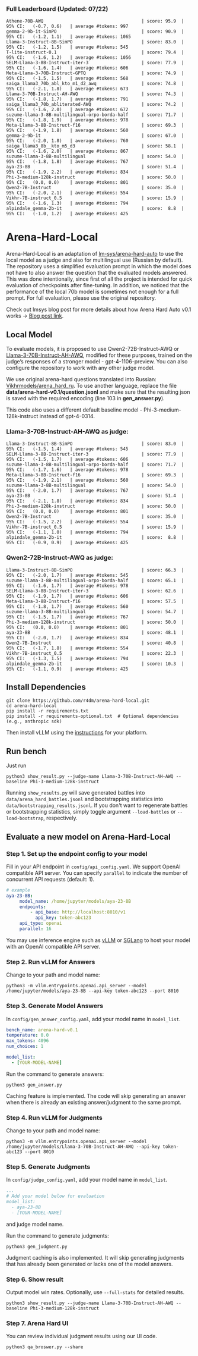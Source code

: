 ### Full Leaderboard (Updated: 07/22)
```console
Athene-70B-AWQ                                     | score: 95.9  | 95% CI:   (-0.7, 0.6)   | average #tokens: 997
gemma-2-9b-it-SimPO                                | score: 90.9  | 95% CI:   (-1.2, 1.1)   | average #tokens: 1065
Llama-3-Instruct-8B-SimPO                          | score: 83.0  | 95% CI:   (-1.2, 1.5)   | average #tokens: 545
T-lite-instruct-0.1                                | score: 79.4  | 95% CI:   (-1.6, 1.2)   | average #tokens: 1056
SELM-Llama-3-8B-Instruct-iter-3                    | score: 77.9  | 95% CI:   (-1.6, 1.4)   | average #tokens: 606
Meta-Llama-3-70B-Instruct-GPTQ                     | score: 74.9  | 95% CI:   (-1.5, 1.5)   | average #tokens: 568
saiga_llama3_70b_abl_kto_m1_d2_awq                 | score: 74.8  | 95% CI:   (-2.1, 1.8)   | average #tokens: 673
Llama-3-70B-Instruct-AH-AWQ                        | score: 74.3  | 95% CI:   (-1.8, 1.7)   | average #tokens: 791
saiga_llama3_70b_abliterated-AWQ                   | score: 74.2  | 95% CI:   (-1.6, 2.0)   | average #tokens: 672
suzume-llama-3-8B-multilingual-orpo-borda-half     | score: 71.7  | 95% CI:   (-1.8, 1.9)   | average #tokens: 978
Meta-Llama-3-8B-Instruct-f16                       | score: 69.3  | 95% CI:   (-1.9, 1.8)   | average #tokens: 560
gemma-2-9b-it                                      | score: 67.0  | 95% CI:   (-2.0, 1.8)   | average #tokens: 760
saiga_llama3_8b__kto_m5_d3                         | score: 58.1  | 95% CI:   (-1.6, 2.0)   | average #tokens: 867
suzume-llama-3-8B-multilingual                     | score: 54.0  | 95% CI:   (-1.8, 1.8)   | average #tokens: 767
aya-23-8B                                          | score: 51.4  | 95% CI:   (-1.9, 2.2)   | average #tokens: 834
Phi-3-medium-128k-instruct                         | score: 50.0  | 95% CI:   (0.0, 0.0)    | average #tokens: 801
Qwen2-7B-Instruct                                  | score: 35.0  | 95% CI:   (-2.0, 2.1)   | average #tokens: 554
Vikhr-7B-instruct_0.5                              | score: 15.9  | 95% CI:   (-1.6, 1.3)   | average #tokens: 794
alpindale_gemma-2b-it                              | score:  8.8  | 95% CI:   (-1.0, 1.2)   | average #tokens: 425
```

# Arena-Hard-Local
Arena-Hard-Local is an adaptation of [lm-sys/arena-hard-auto](https://github.com/lm-sys/arena-hard-auto) to use the local model as a judge and also for multilingual use (Russian by default).
The repository uses a simplified evaluation prompt in which the model does not have to also answer the question that the evaluated models answered. This was done intentionally, since first of all the project is intended for quick evaluation of checkpoints after fine-tuning. In addition, we noticed that the performance of the local 70b model is sometimes not enough for a full prompt. For full evaluation, please use the original repository.

Check out lmsys blog post for more details about how Arena Hard Auto v0.1 works -> [Blog post link](https://lmsys.org/blog/2024-04-19-arena-hard/).

## Local Model
To evaluate models, it is proposed to use Qwen2-72B-Instruct-AWQ or [Llama-3-70B-Instruct-AH-AWQ](https://huggingface.co/radm/Llama-3-70B-Instruct-AH-AWQ), modified for these purposes, trained on the judge’s responses of a stronger model - gpt-4-1106-preview. You can also configure the repository to work with any other judge model.

We use original arena-hard questions translated into Russian: [Vikhrmodels/arena_hard_ru](https://huggingface.co/datasets/Vikhrmodels/arena_hard_ru).
To use another language, replace the file **data/arena-hard-v0.1/question.jsonl** and make sure that the resulting json is saved with the required encoding (line 103 in **gen_answer.py**).

This code also uses a different default baseline model - Phi-3-medium-128k-instruct instead of gpt-4-0314.

### Llama-3-70B-Instruct-AH-AWQ as judge:
```console
Llama-3-Instruct-8B-SimPO                          | score: 83.0  | 95% CI:   (-1.5, 1.4)   | average #tokens: 545
SELM-Llama-3-8B-Instruct-iter-3                    | score: 77.9  | 95% CI:   (-1.5, 1.7)   | average #tokens: 606
suzume-llama-3-8B-multilingual-orpo-borda-half     | score: 71.7  | 95% CI:   (-1.7, 1.6)   | average #tokens: 978
Meta-Llama-3-8B-Instruct-f16                       | score: 69.3  | 95% CI:   (-1.9, 2.1)   | average #tokens: 560
suzume-llama-3-8B-multilingual                     | score: 54.0  | 95% CI:   (-2.0, 1.7)   | average #tokens: 767
aya-23-8B                                          | score: 51.4  | 95% CI:   (-2.1, 1.8)   | average #tokens: 834
Phi-3-medium-128k-instruct                         | score: 50.0  | 95% CI:   (0.0, 0.0)    | average #tokens: 801
Qwen2-7B-Instruct                                  | score: 35.0  | 95% CI:   (-1.5, 2.2)   | average #tokens: 554
Vikhr-7B-instruct_0.5                              | score: 15.9  | 95% CI:   (-1.1, 1.0)   | average #tokens: 794
alpindale_gemma-2b-it                              | score:  8.8  | 95% CI:   (-0.9, 0.9)   | average #tokens: 425
```
### Qwen2-72B-Instruct-AWQ as judge:
```console
Llama-3-Instruct-8B-SimPO                          | score: 66.3  | 95% CI:   (-2.0, 1.7)   | average #tokens: 545
suzume-llama-3-8B-multilingual-orpo-borda-half     | score: 65.1  | 95% CI:   (-1.6, 1.7)   | average #tokens: 978
SELM-Llama-3-8B-Instruct-iter-3                    | score: 62.6  | 95% CI:   (-1.9, 1.7)   | average #tokens: 606
Meta-Llama-3-8B-Instruct-f16                       | score: 57.5  | 95% CI:   (-1.8, 1.7)   | average #tokens: 560
suzume-llama-3-8B-multilingual                     | score: 54.7  | 95% CI:   (-1.5, 1.7)   | average #tokens: 767
Phi-3-medium-128k-instruct                         | score: 50.0  | 95% CI:   (0.0, 0.0)    | average #tokens: 801
aya-23-8B                                          | score: 48.1  | 95% CI:   (-2.0, 1.7)   | average #tokens: 834
Qwen2-7B-Instruct                                  | score: 40.8  | 95% CI:   (-1.7, 1.8)   | average #tokens: 554
Vikhr-7B-instruct_0.5                              | score: 22.3  | 95% CI:   (-1.3, 1.5)   | average #tokens: 794
alpindale_gemma-2b-it                              | score: 10.3  | 95% CI:   (-1.1, 0.9)   | average #tokens: 425
```

## Install Dependencies
```
git clone https://github.com/r4dm/arena-hard-local.git
cd arena-hard-local
pip install -r requirements.txt
pip install -r requirements-optional.txt  # Optional dependencies (e.g., anthropic sdk)
```
Then install vLLM using the [instructions](https://docs.vllm.ai/en/latest/getting_started/installation.html) for your platform.


## Run bench
Just run
```console
python3 show_result.py --judge-name Llama-3-70B-Instruct-AH-AWQ --baseline Phi-3-medium-128k-instruct
```
Running `show_results.py` will save generated battles into `data/arena_hard_battles.jsonl` and bootstrapping statistics into `data/bootstrapping_results.jsonl`. If you don't want to regenerate battles or bootstrapping statistics, simply toggle argument `--load-battles` or `--load-bootstrap`, respectively.

## Evaluate a new model on Arena-Hard-Local

### Step 1. Set up the endpoint config to your model

Fill in your API endpoint in `config/api_config.yaml`. We support OpenAI compatible API server. You can specify `parallel` to indicate the number of concurrent API requests (default: 1).
```yaml
# example
aya-23-8B:
     model_name: /home/jupyter/models/aya-23-8B
     endpoints:
         - api_base: http://localhost:8010/v1
           api_key: token-abc123
     api_type: openai
     parallel: 16
```
You may use inference engine such as [vLLM](https://docs.vllm.ai/en/latest/serving/openai_compatible_server.html) or [SGLang](https://github.com/sgl-project/sglang?tab=readme-ov-file#using-local-models) to host your model with an OpenAI compatible API server.


### Step 2. Run vLLM for Answers
Change to your path and model name:
```console
python3 -m vllm.entrypoints.openai.api_server --model /home/jupyter/models/aya-23-8B --api-key token-abc123 --port 8010
```

### Step 3. Generate Model Answers

In `config/gen_answer_config.yaml`, add your model name in `model_list`.
```yaml
bench_name: arena-hard-v0.1
temperature: 0.0
max_tokens: 4096
num_choices: 1

model_list:
  - [YOUR-MODEL-NAME]
```
Run the command to generate answers:
```console
python3 gen_answer.py
```
Caching feature is implemented. The code will skip generating an answer when there is already an existing answer/judgment to the same prompt. 

### Step 4. Run vLLM for Judgments
Change to your path and model name:
```console
python3 -m vllm.entrypoints.openai.api_server --model /home/jupyter/models/Llama-3-70B-Instruct-AH-AWQ --api-key token-abc123 --port 8010
```

### Step 5. Generate Judgments

In `config/judge_config.yaml`, add your model name in `model_list`.
```yaml
...
# Add your model below for evaluation
model_list:
  - aya-23-8B
  - [YOUR-MODEL-NAME]
```
and judge model name.

Run the command to generate judgments:
```console
python3 gen_judgment.py
```
Judgment caching is also implemented. It will skip generating judgments that has already been generated or lacks one of the model answers.  

### Step 6. Show result
Output model win rates.  Optionally, use `--full-stats` for detailed results.
```console
python3 show_result.py --judge-name Llama-3-70B-Instruct-AH-AWQ --baseline Phi-3-medium-128k-instruct
```
### Step 7. Arena Hard UI
You can review individual judgment results using our UI code.
```console
python3 qa_broswer.py --share
```


